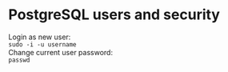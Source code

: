 # PostgreSQL users and security

Login as new user:  
`sudo -i -u username`    
Change current user password:  
`passwd` 

